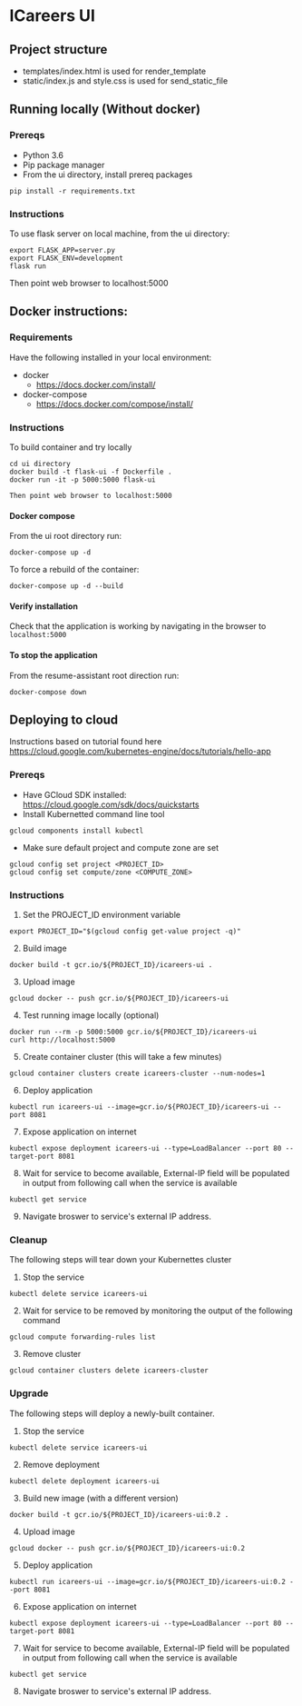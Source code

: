 # ICareers UI
## Project structure
- templates/index.html is used for render_template
- static/index.js and style.css is used for send_static_file

## Running locally (Without docker)
### Prereqs
- Python 3.6
- Pip package manager
- From the ui directory, install prereq packages
```
pip install -r requirements.txt
```
### Instructions
To use flask server on local machine, from the ui directory:
```
export FLASK_APP=server.py
export FLASK_ENV=development
flask run
```
Then point web browser to localhost:5000

## Docker instructions:
### Requirements
Have the following installed in your local environment:

- docker
  - https://docs.docker.com/install/
- docker-compose
  - https://docs.docker.com/compose/install/

### Instructions

To build container and try locally

```
cd ui directory
docker build -t flask-ui -f Dockerfile .
docker run -it -p 5000:5000 flask-ui

Then point web browser to localhost:5000
```
#### Docker compose
From the ui root directory run:
```
docker-compose up -d
```
To force a rebuild of the container:
```
docker-compose up -d --build
```

#### Verify installation

Check that the application is working by navigating in the browser to `localhost:5000`

#### To stop the application
From the resume-assistant root direction run:
```
docker-compose down
```

## Deploying to cloud
Instructions based on tutorial found here https://cloud.google.com/kubernetes-engine/docs/tutorials/hello-app
### Prereqs
- Have GCloud SDK installed: https://cloud.google.com/sdk/docs/quickstarts
- Install Kubernetted command line tool
```
gcloud components install kubectl
```
- Make sure default project and compute zone are set
```
gcloud config set project <PROJECT_ID>
gcloud config set compute/zone <COMPUTE_ZONE>
```
### Instructions
1. Set the PROJECT_ID environment variable
```
export PROJECT_ID="$(gcloud config get-value project -q)"
```
2. Build image
```
docker build -t gcr.io/${PROJECT_ID}/icareers-ui .
```
3. Upload image
```
gcloud docker -- push gcr.io/${PROJECT_ID}/icareers-ui
```
4. Test running image locally (optional)
```
docker run --rm -p 5000:5000 gcr.io/${PROJECT_ID}/icareers-ui
curl http://localhost:5000
```
5. Create container cluster (this will take a few minutes)
```
gcloud container clusters create icareers-cluster --num-nodes=1
```
6. Deploy application
```
kubectl run icareers-ui --image=gcr.io/${PROJECT_ID}/icareers-ui --port 8081 
```
7. Expose application on internet
```
kubectl expose deployment icareers-ui --type=LoadBalancer --port 80 --target-port 8081
```
8. Wait for service to become available, External-IP field will be populated in output from following call when the service is available
```
kubectl get service
```
9. Navigate broswer to service's external IP address.

### Cleanup
The following steps will tear down your Kubernettes cluster
1. Stop the service
```
kubectl delete service icareers-ui
```
2. Wait for service to be removed by monitoring the output of the following command
```
gcloud compute forwarding-rules list
```
3. Remove cluster
```
gcloud container clusters delete icareers-cluster
```

### Upgrade
The following steps will deploy a newly-built container.
1. Stop the service
```
kubectl delete service icareers-ui
```
2. Remove deployment
```
kubectl delete deployment icareers-ui
```
3. Build new image (with a different version)
```
docker build -t gcr.io/${PROJECT_ID}/icareers-ui:0.2 .
```
4. Upload image
```
gcloud docker -- push gcr.io/${PROJECT_ID}/icareers-ui:0.2
```
5. Deploy application
```
kubectl run icareers-ui --image=gcr.io/${PROJECT_ID}/icareers-ui:0.2 --port 8081
```
6. Expose application on internet
```
kubectl expose deployment icareers-ui --type=LoadBalancer --port 80 --target-port 8081
```
7. Wait for service to become available, External-IP field will be populated in output from following call when the service is available
```
kubectl get service
```
8. Navigate broswer to service's external IP address.

